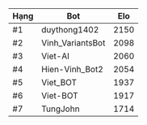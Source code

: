 Hạng|Bot|Elo
---|---|---
#1|duythong1402|2150
#2|Vinh_VariantsBot|2098
#3|Viet-AI|2060
#4|Hien-Vinh_Bot2|2054
#5|Viet_BOT|1937
#6|Viet-BOT|1917
#7|TungJohn|1714
